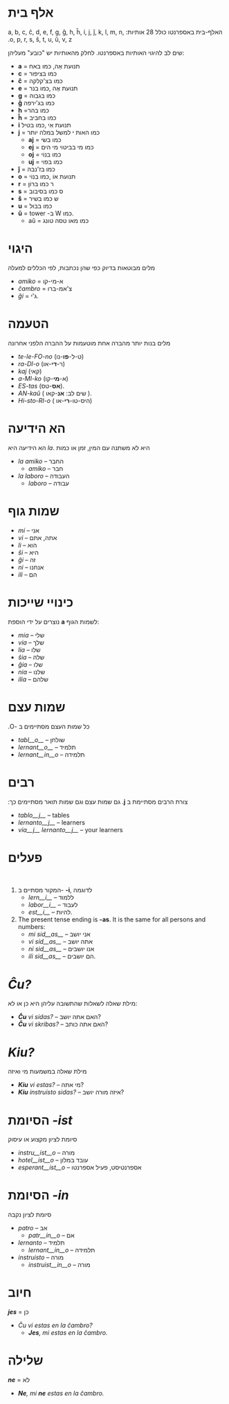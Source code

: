 # אלף בית
&#x202b;
האלף-בית באספרנטו כולל 28 אותיות: a, b, c, ĉ, d, e, f, g, ĝ, h, ĥ, i, j, ĵ, k, l, m, n, o, p, r, s, ŝ, t, u, ŭ, v, z.

שים לב להיגוי האותיות באספרנטו. לחלק מהאותיות יש "כובע" מעליהן:

- __a__ = תנועת אַה, כמו באח
- __c__ = כמו בציפור
- __ĉ__ = כמו בצ'קלקה
- __e__ = תנועת אֶה ,כמו בנר
- __g__ = כמו בגבוה
- __ĝ__ כמו בג'ירפה
- __h__ =כמו בהר
- __ĥ__ = כמו בחביב
- __i__ תנועת אִי ,כמו בטיל
- __j__ = כמו האות י למשל במלה יותר
	- __aj__ = כמו בשי
	- __ej__ = כמו מי בביטוי מי הים
	- __oj__ = כמו בנוֹי
	- __uj__ = כמו בפוי
- __ĵ__ = כמו בז'נבה
- __o__ = תנועת אוֹ ,כמו בנוֹי
- __r__ = ר כמו ברוֹן
- __s__ = ס כמו בסיבוב
- __ŝ__ = ש כמו בשיר
- __u__ = כמו בבוּל
- __ŭ__ =  tower -ב W כמו.
	- aŭ = כמו מאו טסה טונג
	


# היגוי

מלים מבוטאות בדיוק כפי שהן נכתבות, לפי הכללים למעלה

- *amiko* = א-מי-קו
- *ĉambro* = צ'אמ-ברו
- *ĝi* = ג'י.

# הטעמה

מלים בנות יותר מהברה אחת מוטעמות על ההברה הלפני אחרונה

- *te-le-FO-no* (ט-ל-**פו**-נו)
- *ra-DI-o* (ר-**די**-או)
- *kaj* (קאי)
- *a-MI-ko* (א-**מי**-קו)
- *ES-tas* (**אס**-טס).
- *AN-kaŭ* ( שים לב:  **אנ**-קאו ).
- *Hi-sto-RI-o* ( היס-טו-**רי**-או)

# הא הידיעה
הא הידיעה היא *la*. 
היא לא משתנה עם המין, זמן או כמות

- *la amiko* – החבר
  - *amiko* – חבר
- *la laboro* – העבודה
  - *laboro* – עבודה

# שמות גוף

- *mi* – אני
- *vi* – אתה, אתם
- *li* – הוא
- *ŝi* – היא
- *ĝi* – זה
- *ni* – אנחנו
- *ili* – הם

# כינויי שייכות
נוצרים על ידי הוספת __a__ לשמות הגוף:

- *mia* – שלי
- *via* – שלך
- *lia* – שלו
- *ŝia* – שלה
- *ĝia* – שלו
- *nia* – שלנו
- *ilia* – שלהם

# שמות עצם
&#x202b;
כל שמות העצם מסתיימים ב -O.

- *tabl__o__* – שולחן
- *lernant__o__* – תלמיד
- *lernant__in__o* – תלמידה

# רבים
&#x202b;
צורת הרבים מסתיימת ב __j__. גם שמות עצם וגם שמות תואר מסתיימים כך:

- *tablo__j__* – tables
- *lernanto__j__* – learners
- *via__j__ lernanto__j__* – your learners

# פעלים
&#x202b;
1. המקור מסתיים ב- __-i__, לדוגמה
   - *lern__i__* – ללמוד
   - *labor__i__* – לעבוד
   - *est__i__* – להיות.
2. The present tense ending is __-as__. It is the same for all persons and numbers:
   - *mi sid__as__* – אני יושב
   - *vi sid__as__* – אתה יושב
   - *ni sid__as__* – אנו יושבים
   - *ili sid__as__* – הם יושבים.

# *Ĉu?*

מילת שאלה לשאלות שהתשובה עליהן היא כן או לא:

- *__Ĉu__ vi sidas?* – האם אתה יושב?
- *__Ĉu__ vi skribas?* – האם אתה כותב?

# *Kiu?*

מילת שאלה במשמעות מי ואיזה

- *__Kiu__ vi estas?* – מי אתה?
- *__Kiu__ instruisto sidas?* – איזה מורה יושב?


# הסיומת *-ist*

סיומת לציון מקצוע או עיסוק

- *instru__ist__o* – מורה
- *hotel__ist__o* – עובד במלון
- *esperant__ist__o* – אספרנטיסט, פעיל אספרנטו


# הסיומת *-in*

סיומת לציון נקבה

- *patro* – אב
    - *patr__in__o* – אם
- *lernanto* – תלמיד
    - *lernant__in__o* – תלמידה
- *instruisto* – מורה
    - *instruist__in__o* – מורה

# חיוב

*__jes__* = כן

- *Ĉu vi estas en la ĉambro?* 
  - *__Jes__, mi estas en la ĉambro.* 

# שלילה

*__ne__* = לא

- *__Ne__, mi __ne__ estas en la ĉambro.* 
